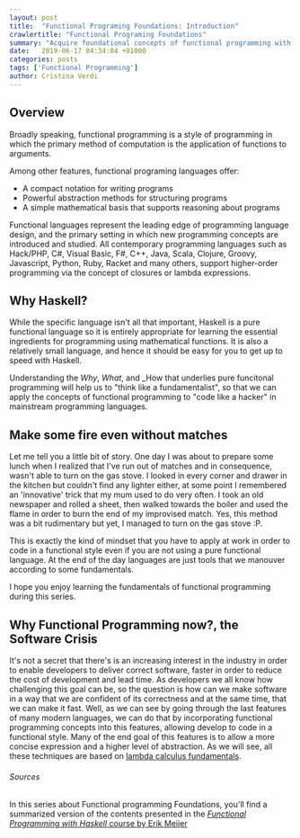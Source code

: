 ```yaml
---
layout: post
title:  "Functional Programing Foundations: Introduction"
crawlertitle: "Functional Programing Foundations"
summary: "Acquire foundational concepts of functional programming with Haskell and learn how to apply them to real world problems"
date:   2019-06-17 04:34:04 +01000
categories: posts
tags: ['Functional Programming']
author: Cristina Verdi
---
```

## Overview
Broadly speaking, functional programming is a style of programming in which the primary method of computation is the application of functions to arguments.

Among other features, functional programing languages offer:

- A compact notation for writing programs
- Powerful abstraction methods for structuring programs
- A simple mathematical basis that supports reasoning about programs

Functional languages represent the leading edge of programming language design, and the primary setting in which new programming concepts are introduced and studied. All contemporary programming languages such as Hack/PHP, C#, Visual Basic, F#, C++, Java, Scala, Clojure, Groovy, Javascript, Python, Ruby, Racket and many others, support higher-order programming via the concept of closures or lambda expressions.

## Why Haskell?

While the specific language isn't all that important, Haskell is a pure functional language so it is entirely appropriate for learning the essential ingredients for programming using mathematical functions. It is also a relatively small language, and hence it should be easy for you to get up to speed with Haskell.

Understanding the _Why_, _What_, and _How that underlies pure funcitonal programming will help us to "think like a fundamentalist", so that we can apply the concepts of functional programming to "code like a hacker" in mainstream programming languages.

## Make some fire even without matches

Let me tell you a little bit of story. One day I was about to prepare some lunch when I realized that I've run out of matches and in consequence, wasn't able to turn on the gas stove. I looked in every corner and drawer in the kitchen but couldn't find any lighter either, at some point I remembered an 'innovative' trick that my mum used to do very often. I took an old newspaper and rolled a sheet, then walked towards the boiler and used the flame in order to burn the end of my improvised match. Yes, this method was a bit rudimentary but yet, I managed to turn on the gas stove :P.

This is exactly the kind of mindset that you have to apply at work in order to code in a functional style even if you are not using a pure functional language. At the end of the day languages are just tools that we manouver according to some fundamentals. 

I hope you enjoy learning the fundamentals of functional programming during this series. 

## Why Functional Programming now?, the Software Crisis

It's not a secret that there's is an increasing interest in the industry in order to enable developers to deliver correct software, faster in order to reduce the cost of development and lead time. As developers we all know how challenging this goal can be, so the question is how can we make software in a way that we are confident of its correctness and at the same time, that we can make it fast. Well, as we can see by going through the last features of many modern languages, we can do that by incorporating functional programming concepts into this features, allowing develop to code in a functional style. Many of the end goal of this features is to allow a more concise expression and a higher level of abstraction. As we will see, all these techniques are based on [lambda calculus fundamentals](https://en.wikipedia.org/wiki/Lambda_calculus).

###### Sources

In this series about Functional programming Foundations, you'll find a summarized version of the contents presented in the [_Functional Programming with Haskell_ course by Erik Meijer](https://www.edx.org/es/course/introduction-to-functional-2) 